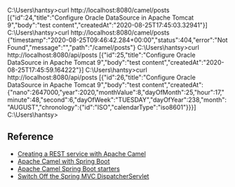 C:\Users\hantsy>curl http://localhost:8080/camel/posts
[{"id":24,"title":"Configure Oracle DataSource in Apache Tomcat 9","body":"test content","createdAt":"2020-08-25T17:45:03.32941"}]
C:\Users\hantsy>curl http://localhost:8080/camel/posts
{"timestamp":"2020-08-25T09:46:42.284+00:00","status":404,"error":"Not Found","message":"","path":"/camel/posts"}
C:\Users\hantsy>curl http://localhost:8080/api/posts
[{"id":25,"title":"Configure Oracle DataSource in Apache Tomcat 9","body":"test content","createdAt":"2020-08-25T17:45:59.164222"}]
C:\Users\hantsy>curl http://localhost:8080/api/posts
[{"id":26,"title":"Configure Oracle DataSource in Apache Tomcat 9","body":"test content","createdAt":{"nano":2647000,"year":2020,"monthValue":8,"dayOfMonth":25,"hour":17,"minute":48,"second":6,"dayOfWeek":"TUESDAY","dayOfYear":238,"month":"AUGUST","chronology":{"id":"ISO","calendarType":"iso8601"}}}]
C:\Users\hantsy>



## Reference

* [Creating a REST service with Apache Camel ](https://tomd.xyz/camel-rest/)
* [ Apache Camel with Spring Boot](https://www.javadevjournal.com/spring-boot/apache-camel-spring-boot/)
* [Apache Camel Spring Boot starters](https://camel.apache.org/camel-spring-boot/latest/)
* [Switch Off the Spring MVC DispatcherServlet](https://docs.spring.io/spring-boot/docs/current/reference/htmlsingle/#howto-switch-off-the-spring-mvc-dispatcherservlet)

